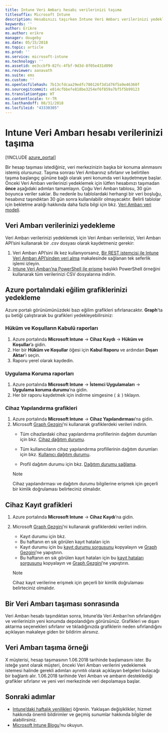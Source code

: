 ```yaml
---
title: Intune Veri Ambarı hesabı verilerinizi taşıma
titlesuffix: Microsoft Intune
description: Hesabınızı taşırken Intune Veri Ambarı verilerinizi yedeklemeyi öğrenin.
keywords: ''
author: Erikre
ms.author: erikre
manager: dougeby
ms.date: 05/15/2018
ms.topic: article
ms.prod: ''
ms.service: microsoft-intune
ms.technology: ''
ms.assetid: ee3ccbf9-82fc-4fbf-9d3d-8f05e431d090
ms.reviewer: aanavath
ms.suite: ems
ms.custom: ''
ms.openlocfilehash: 7b13cfdcaa29edfc780126f3d1d76f5a9e46360f
ms.sourcegitcommit: e814cfbbefe818be3254ef6f859a7bf5f5b99123
ms.translationtype: HT
ms.contentlocale: tr-TR
ms.lasthandoff: 08/31/2018
ms.locfileid: "43330305"
---
```

# <a name="move-your-intune-data-warehouse-account-data"></a>Intune Veri Ambarı hesabı verilerinizi taşıma 

[!INCLUDE [azure_portal](./includes/azure_portal.md)]

Bir hesap taşıması istediğiniz, veri merkezinizin başka bir konuma alınmasını istemiş olursunuz. Taşıma sonrası Veri Ambarınız sıfırlanır ve belirtilen taşıma başlangıç gününe bağlı olarak yeni konumda veri kaydetmeye başlar. Önceki Veri Ambarı verilerinizi yedeklemek için lütfen hesabınızı taşımadan **önce** aşağıdaki adımları tamamlayın. Çoğu Veri Ambarı tablosu, 30 gün boyunca veriler saklar. Bu nedenle bu tablolardaki herhangi bir veri boşluğu, hesabınız taşındıktan 30 gün sonra kullanılabilir olmayacaktır. Belirli tablolar için bekletme aralığı hakkında daha fazla bilgi için bkz. [Veri Ambarı veri modeli](reports-ref-data-model.md). 

## <a name="back-up-your-data-warehouse-data"></a>Veri Ambarı verilerinizi yedekleme 

Veri Ambarı verilerinizi yedeklemek için Veri Ambarı verilerinizi, Veri Ambarı API’sini kullanarak bir *.csv* dosyası olarak kaydetmeniz gerekir:  

1. Veri Ambarı API’sini ilk kez kullanıyorsanız, [Bir REST istemcisi ile Intune Veri Ambarı API’sinden veri alma](reports-proc-data-rest.md) makalesinde sağlanan tek seferlik işlemi izleyin.
2. [Intune Veri Ambarı’na PowerShell ile erişme](https://github.com/Microsoft/Intune-Data-Warehouse/tree/master/Samples/PowerShell) başlıklı PowerShell örneğini kullanarak tüm verilerinizi CSV dosyalarına indirin. 

## <a name="back-up-your-trend-charts-from-the-azure-portal"></a>Azure portalındaki eğilim grafiklerinizi yedekleme

Azure portalı görünümünüzdeki bazı eğilim grafikleri sıfırlanacaktır. **Graph**’ta şu betiği çalıştırarak bu grafikleri yedekleyebilirsiniz:   

### <a name="terms--conditions-acceptance-reports"></a>Hüküm ve Koşulların Kabulü raporları
1. Azure portalında **Microsoft Intune** -> **Cihaz Kaydı** -> **Hüküm ve Koşullar**’a gidin.
2. Her bir **Hüküm ve Koşullar** öğesi için **Kabul Raporu** ve ardından **Dışarı Aktar**’ı seçin.
3. Raporu yerel olarak kaydedin.
 
### <a name="app-protection-reports"></a>Uygulama Koruma raporları  
1. Azure portalında **Microsoft Intune** -> **İstemci Uygulamaları** -> **Uygulama koruma durumu**’na gidin.
2. Her bir raporu kaydetmek için indirme simgesine ( ⤓ ) tıklayın.

### <a name="device-configuration-charts"></a>Cihaz Yapılandırma grafikleri 
1. Azure portalında **Microsoft Intune** -> **Cihaz Yapılandırması**’na gidin.
2. Microsoft [Graph Gezgini](https://developer.microsoft.com/graph/graph-explorer)’ni kullanarak grafiklerdeki verileri indirin. 
    - Tüm cihazlardaki cihaz yapılandırma profillerinin dağıtım durumları için bkz. [Cihaz dağıtım durumu](https://graph.microsoft.com/beta/reports/deviceConfigurationDeviceActivity/content).

    - Tüm kullanıcıların cihaz yapılandırma profillerinin dağıtım durumları için bkz. [Kullanıcı dağıtım durumu](https://graph.microsoft.com/beta/reports/deviceConfigurationUserActivity/content).

    - Profil dağıtım durumu için bkz. [Dağıtım durumu sağlama](https://graph.microsoft.com/beta/deviceManagement/deviceConfigurations?$select=id,displayName,lastModifiedDateTime,deviceStatusOverview&$expand=deviceStatusOverview).
  
    > [!NOTE]
    > Cihaz yapılandırması ve dağıtım durumu bilgilerine erişmek için geçerli bir kimlik doğrulaması belirteciniz olmalıdır.

## <a name="device-enrollment-charts"></a>Cihaz Kayıt grafikleri
1. Azure portalında **Microsoft Intune** -> **Cihaz Kaydı**’na gidin.
2. Microsoft [Graph Gezgini](https://developer.microsoft.com/graph/graph-explorer)’ni kullanarak grafiklerdeki verileri indirin.
    - Kayıt durumu için bkz. 
    - Bu haftanın en sık görülen kayıt hataları için 
    - Kayıt durumu için bu [kayıt durumu sorgusunu](https://graph.microsoft.com/beta/reports/managedDeviceEnrollmentFailureTrends()/content) kopyalayın ve [Graph Gezgini](https://developer.microsoft.com/graph/graph-explorer)’ne yapıştırın.
    - Bu haftanın en sık görülen kayıt hataları için bu [kayıt hataları sorgusunu](https://graph.microsoft.com/beta/reports/managedDeviceEnrollmentTopFailures(period=null)/content) kopyalayın ve [Graph Gezgini](https://developer.microsoft.com/graph/graph-explorer)’ne yapıştırın.

    > [!NOTE]
    > Cihaz kayıt verilerine erişmek için geçerli bir kimlik doğrulaması belirteciniz olmalıdır. 

## <a name="after-a-data-warehouse-account-move"></a>Bir Veri Ambarı taşıması sonrasında

Veri Ambarı hesabı taşındıktan sonra, Intune’da Veri Ambarı’nın sıfırlandığını ve verilerinizin yeni konumda depolandığını görürsünüz. Grafikleri ve dışarı aktarma seçenekleri sıfırlanır ve tıkladığınızda grafiklerin neden sıfırlandığını açıklayan makaleye giden bir bildirim alırsınız.  

## <a name="data-warehouse-move-example"></a>Veri Ambarı taşıma örneği 

X müşterisi, hesap taşımasının 1.06.2018 tarihinde başlamasını ister. Bu isteğe yanıt olarak müşteri, önceki Veri Ambarı verilerini yedeklemek istemesi halinde gerekli adımları ayrıntılı olarak açıklayan belgeleri bulacağı bir bağlantı alır. 1.06.2018 tarihinde Veri Ambarı ve ambarın desteklediği grafikler sıfırlanır ve yeni veri merkezinde veri depolamaya başlar. 

## <a name="next-steps"></a>Sonraki adımlar

 - [Intune’daki haftalık yenilikleri](whats-new.md) öğrenin. Yaklaşan değişiklikler, hizmet hakkında önemli bildirimler ve geçmiş sunumlar hakkında bilgiler de alabilirsiniz.
 - [Microsoft Intune Blogu](http://go.microsoft.com/fwlink/?LinkID=273882)’nu okuyun.
